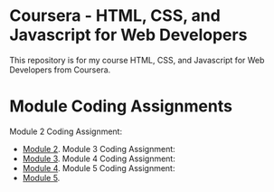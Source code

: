 # Coursera - HTML, CSS, and Javascript for Web Developers
This repository is for my course HTML, CSS, and Javascript for Web Developers from Coursera.
# Module Coding Assignments
Module 2 Coding Assignment:
* [Module 2](https://marvinpatangan.github.io/coursera-html-css-and-javascript-for-web-developers/module-2/).
Module 3 Coding Assignment:
* [Module 3](https://marvinpatangan.github.io/coursera-html-css-and-javascript-for-web-developers/module-3/).
Module 4 Coding Assignment:
* [Module 4](https://marvinpatangan.github.io/coursera-html-css-and-javascript-for-web-developers/module-4/).
Module 5 Coding Assignment:
* [Module 5](https://marvinpatangan.github.io/coursera-html-css-and-javascript-for-web-developers/module-5/).